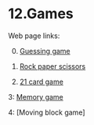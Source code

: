 # 12.Games


Web page links: 

0. [Guessing game](playful-dasik-eb4e20.netlify.app)

1. [Rock paper scissors](jolly-marshmallow-a8740f.netlify.app)
2. [21 card game](kiliancardgame.netlify.app)

3: [Memory game](memorygamekilian.netlify.app)

4: [Moving block game]
